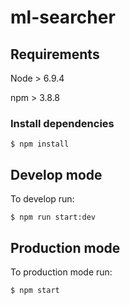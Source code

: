 # ml-searcher

## Requirements

Node > 6.9.4

npm > 3.8.8

### Install dependencies

```$ npm install```

## Develop mode

To develop run:

```$ npm run start:dev```

## Production mode

To production mode run:

```$ npm start```
